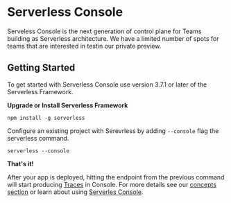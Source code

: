<!--
title: Overview
menuText: Overview
description: 
menuOrder: 1
-->

# Serverless Console

Serveless Console is the next generation of control plane for Teams building as
Serverless architecture. We have a limited number of spots for teams that are
interested in testin our private preview. 

## Getting Started

To get started with Serverless Console use version 3.7.1 or later of the
Serverless Framework. 

**Upgrade or Install Serverless Framework**

```text
npm install -g serverless
```

Configure an existing project with Serevrless by adding `--console` 
flag the serverless command. 


```text
serverless --console
```

**That's it!**

After your app is deployed, hitting the endpoint from the previous command
will start producing [Traces](traces.md) in Console. For more details see 
our [concepts section](./concepts) or learn about using [Serverles Console](./using/).
